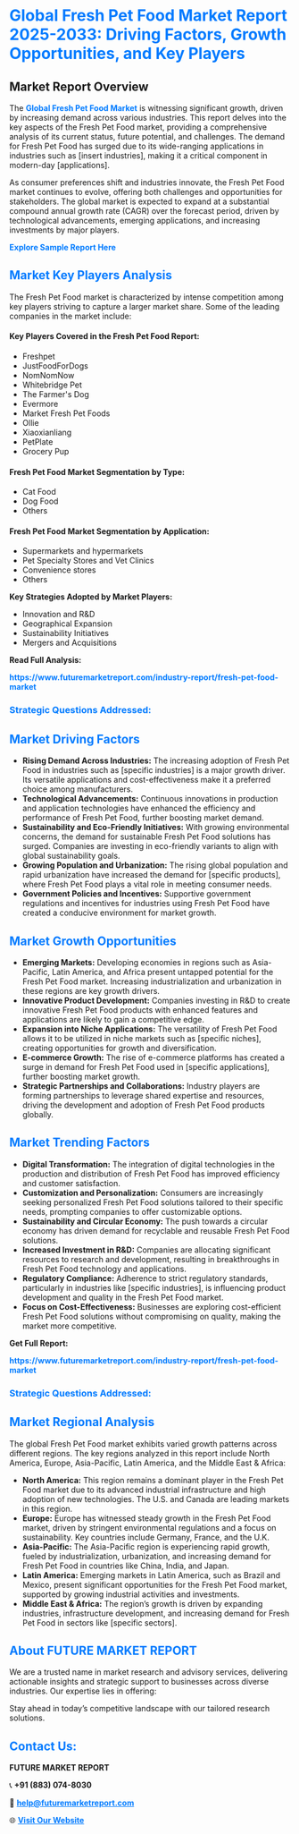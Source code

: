 <h1 style="color: #007BFF;">Global Fresh Pet Food Market Report 2025-2033: Driving Factors, Growth Opportunities, and Key Players</h1>

<section id="overview">
<h2>Market Report Overview</h2>
<p>The <a href="https://www.futuremarketreport.com/industry-report/fresh-pet-food-market" style="color: #007BFF; text-decoration: none;"><strong>Global Fresh Pet Food Market</strong></a> is witnessing significant growth, driven by increasing demand across various industries. This report delves into the key aspects of the Fresh Pet Food market, providing a comprehensive analysis of its current status, future potential, and challenges. The demand for Fresh Pet Food has surged due to its wide-ranging applications in industries such as [insert industries], making it a critical component in modern-day [applications].</p>
<p>As consumer preferences shift and industries innovate, the Fresh Pet Food market continues to evolve, offering both challenges and opportunities for stakeholders. The global market is expected to expand at a substantial compound annual growth rate (CAGR) over the forecast period, driven by technological advancements, emerging applications, and increasing investments by major players.</p>
</section>

<section id="overview">
<p><a href="https://www.futuremarketreport.com/request-sample/reportId=28734" style="color: #007BFF; text-decoration: none;"><strong>Explore Sample Report Here</strong></a></p>
</section>

<section id="key-players">
<h2 style="color: #007BFF;">Market Key Players Analysis</h2>
<p>The Fresh Pet Food market is characterized by intense competition among key players striving to capture a larger market share. Some of the leading companies in the market include:</p>
<h4>Key Players Covered in the Fresh Pet Food Report:</h4>
<ul><li>Freshpet</li><li>JustFoodForDogs</li><li>NomNomNow</li><li>Whitebridge Pet</li><li>The Farmer&#039;s Dog</li><li>Evermore</li><li>Market Fresh Pet Foods</li><li>Ollie</li><li>Xiaoxianliang</li><li>PetPlate</li><li>Grocery Pup</li></ul>
<h4>Fresh Pet Food Market Segmentation by Type:</h4>
<ul><li>Cat Food</li><li>Dog Food</li><li>Others</li></ul>

<h4>Fresh Pet Food Market Segmentation by Application:</h4>
<ul><li>Supermarkets and hypermarkets</li><li>Pet Specialty Stores and Vet Clinics</li><li>Convenience stores</li><li>Others</li></ul>
<p><strong>Key Strategies Adopted by Market Players:</strong></p>
<ul>
<li>Innovation and R&D</li>
<li>Geographical Expansion</li>
<li>Sustainability Initiatives</li>
<li>Mergers and Acquisitions</li>
</ul>
</section>

<section>
<p><strong>Read Full Analysis: </strong></p><a href="https://www.futuremarketreport.com/industry-report/fresh-pet-food-market" style="color: #007BFF; text-decoration: none;"><strong>https://www.futuremarketreport.com/industry-report/fresh-pet-food-market</strong></a>
<h3 style="color: #007BFF;">Strategic Questions Addressed:</h3>
</section>

<section id="driving-factors">
<h2 style="color: #007BFF;">Market Driving Factors</h2>
<ul>
<li><strong>Rising Demand Across Industries:</strong> The increasing adoption of Fresh Pet Food in industries such as [specific industries] is a major growth driver. Its versatile applications and cost-effectiveness make it a preferred choice among manufacturers.</li>
<li><strong>Technological Advancements:</strong> Continuous innovations in production and application technologies have enhanced the efficiency and performance of Fresh Pet Food, further boosting market demand.</li>
<li><strong>Sustainability and Eco-Friendly Initiatives:</strong> With growing environmental concerns, the demand for sustainable Fresh Pet Food solutions has surged. Companies are investing in eco-friendly variants to align with global sustainability goals.</li>
<li><strong>Growing Population and Urbanization:</strong> The rising global population and rapid urbanization have increased the demand for [specific products], where Fresh Pet Food plays a vital role in meeting consumer needs.</li>
<li><strong>Government Policies and Incentives:</strong> Supportive government regulations and incentives for industries using Fresh Pet Food have created a conducive environment for market growth.</li>
</ul>
</section>

<section id="growth-opportunities">
<h2 style="color: #007BFF;">Market Growth Opportunities</h2>
<ul>
<li><strong>Emerging Markets:</strong> Developing economies in regions such as Asia-Pacific, Latin America, and Africa present untapped potential for the Fresh Pet Food market. Increasing industrialization and urbanization in these regions are key growth drivers.</li>
<li><strong>Innovative Product Development:</strong> Companies investing in R&D to create innovative Fresh Pet Food products with enhanced features and applications are likely to gain a competitive edge.</li>
<li><strong>Expansion into Niche Applications:</strong> The versatility of Fresh Pet Food allows it to be utilized in niche markets such as [specific niches], creating opportunities for growth and diversification.</li>
<li><strong>E-commerce Growth:</strong> The rise of e-commerce platforms has created a surge in demand for Fresh Pet Food used in [specific applications], further boosting market growth.</li>
<li><strong>Strategic Partnerships and Collaborations:</strong> Industry players are forming partnerships to leverage shared expertise and resources, driving the development and adoption of Fresh Pet Food products globally.</li>
</ul>
</section>

<section id="trending-factors">
<h2 style="color: #007BFF;">Market Trending Factors</h2>
<ul>
<li><strong>Digital Transformation:</strong> The integration of digital technologies in the production and distribution of Fresh Pet Food has improved efficiency and customer satisfaction.</li>
<li><strong>Customization and Personalization:</strong> Consumers are increasingly seeking personalized Fresh Pet Food solutions tailored to their specific needs, prompting companies to offer customizable options.</li>
<li><strong>Sustainability and Circular Economy:</strong> The push towards a circular economy has driven demand for recyclable and reusable Fresh Pet Food solutions.</li>
<li><strong>Increased Investment in R&D:</strong> Companies are allocating significant resources to research and development, resulting in breakthroughs in Fresh Pet Food technology and applications.</li>
<li><strong>Regulatory Compliance:</strong> Adherence to strict regulatory standards, particularly in industries like [specific industries], is influencing product development and quality in the Fresh Pet Food market.</li>
<li><strong>Focus on Cost-Effectiveness:</strong> Businesses are exploring cost-efficient Fresh Pet Food solutions without compromising on quality, making the market more competitive.</li>
</ul>
</section>

<section>
<p><strong>Get Full Report: </strong></p><a href="https://www.futuremarketreport.com/industry-report/fresh-pet-food-market" style="color: #007BFF; text-decoration: none;"><strong>https://www.futuremarketreport.com/industry-report/fresh-pet-food-market</strong></a>
<h3 style="color: #007BFF;">Strategic Questions Addressed:</h3>
</section>


<section id="regional-analysis">
<h2 style="color: #007BFF;">Market Regional Analysis</h2>
<p>The global Fresh Pet Food market exhibits varied growth patterns across different regions. The key regions analyzed in this report include North America, Europe, Asia-Pacific, Latin America, and the Middle East & Africa:</p>
<ul>
<li><strong>North America:</strong> This region remains a dominant player in the Fresh Pet Food market due to its advanced industrial infrastructure and high adoption of new technologies. The U.S. and Canada are leading markets in this region.</li>
<li><strong>Europe:</strong> Europe has witnessed steady growth in the Fresh Pet Food market, driven by stringent environmental regulations and a focus on sustainability. Key countries include Germany, France, and the U.K.</li>
<li><strong>Asia-Pacific:</strong> The Asia-Pacific region is experiencing rapid growth, fueled by industrialization, urbanization, and increasing demand for Fresh Pet Food in countries like China, India, and Japan.</li>
<li><strong>Latin America:</strong> Emerging markets in Latin America, such as Brazil and Mexico, present significant opportunities for the Fresh Pet Food market, supported by growing industrial activities and investments.</li>
<li><strong>Middle East & Africa:</strong> The region’s growth is driven by expanding industries, infrastructure development, and increasing demand for Fresh Pet Food in sectors like [specific sectors].</li>
</ul>
</section>

<footer>
<h2 style="color: #007BFF;">About FUTURE MARKET REPORT</h2>
<p>We are a trusted name in market research and advisory services, delivering actionable insights and strategic support to businesses across diverse industries. Our expertise lies in offering:</p>

<p>Stay ahead in today’s competitive landscape with our tailored research solutions.</p>

<h2 style="color: #007BFF;">Contact Us:</h2>
<p><strong>FUTURE MARKET REPORT</strong></p>
<p>📞 <strong>+91 (883) 074-8030</strong></p>
<p>📧 <strong><a href="mailto:help@futuremarketreport.com" style="color: #007BFF;">help@futuremarketreport.com</a></strong></p>
<p>🌐 <strong><a href="https://www.futuremarketreport.com/" style="color: #007BFF;">Visit Our Website</a></strong></p>
</footer>